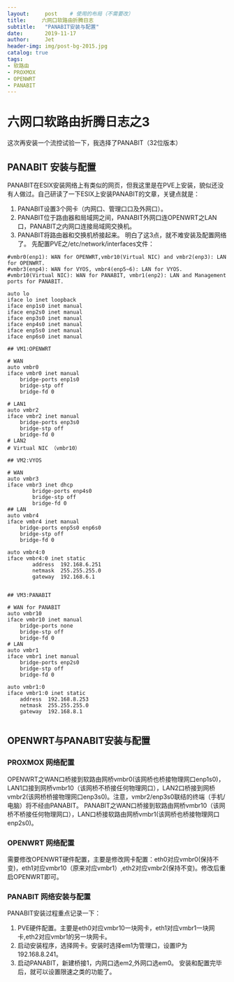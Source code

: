```yaml
---
layout:     post	# 使用的布局（不需要改）
title:     六网口软路由折腾日志
subtitle:   "PANABIT安装与配置"
date:       2019-11-17
author:     Jet
header-img: img/post-bg-2015.jpg
catalog: true
tags: 
- 软路由
- PROXMOX
- OPENWRT
- PANABIT
---
```

# 六网口软路由折腾日志之3
这次再安装一个流控试验一下，我选择了PANABIT（32位版本）
## PANABIT 安装与配置
PANABIT在ESIX安装网络上有类似的网页，但我这里是在PVE上安装，貌似还没有人做过。自己研读了一下ESIX上安装PANABIT的文章，关键点就是：
1. PANABIT设置3个网卡（内网口、管理口口及外网口）。
2. PANABIT位于路由器和局域网之间，PANABIT外网口连OPENWRT之LAN口，PANABIT之内网口连接局域网交换机。
2. PANABIT将路由器和交换机桥接起来。
明白了这3点，就不难安装及配置网络了。
先配置PVE之/etc/network/interfaces文件：
```
#vmbr0(enp1): WAN for OPENWRT,vmbr10(Virtual NIC) and vmbr2(enp3): LAN for OPENWRT. 
#vmbr3(enp4): WAN for VYOS, vmbr4(enp5~6): LAN for VYOS.
#vmbr10(Virtual NIC): WAN for PANABIT, vmbr1(enp2): LAN and Management ports for PANABIT.

auto lo
iface lo inet loopback
iface enp1s0 inet manual
iface enp2s0 inet manual
iface enp3s0 inet manual
iface enp4s0 inet manual
iface enp5s0 inet manual
iface enp6s0 inet manual

## VM1:OPENWRT

# WAN
auto vmbr0
iface vmbr0 inet manual
	bridge-ports enp1s0
	bridge-stp off
	bridge-fd 0

# LAN1
auto vmbr2
iface vmbr2 inet manual
	bridge-ports enp3s0
	bridge-stp off
	bridge-fd 0
# LAN2
# Virtual NIC （vmbr10）

## VM2:VYOS

# WAN
auto vmbr3
iface vmbr3 inet dhcp
        bridge-ports enp4s0
        bridge-stp off
        bridge-fd 0
## LAN
auto vmbr4
iface vmbr4 inet manual
	bridge-ports enp5s0 enp6s0
	bridge-stp off
	bridge-fd 0

auto vmbr4:0
iface vmbr4:0 inet static
        address  192.168.6.251
        netmask  255.255.255.0
        gateway  192.168.6.1


## VM3:PANABIT

# WAN for PANABIT
auto vmbr10
iface vmbr10 inet manual
	bridge-ports none
	bridge-stp off
	bridge-fd 0
# LAN
auto vmbr1
iface vmbr1 inet manual
	bridge-ports enp2s0
	bridge-stp off
	bridge-fd 0

auto vmbr1:0
iface vmbr1:0 inet static
	address  192.168.8.253
	netmask  255.255.255.0
	gateway  192.168.8.1


```
## OPENWRT与PANABIT安装与配置
### PROXMOX 网络配置
OPENWRT之WAN口桥接到软路由网桥vmbr0(该网桥也桥接物理网口enp1s0)，LAN1口接到网桥vmbr10（该网桥不桥接任何物理网口），LAN2口桥接到网桥vmbr2(该网桥桥接物理网口enp3s0)。注意，vmbr2/enp3s0联结的终端（手机/电脑）将不经由PANABIT。
PANABIT之WAN口桥接到软路由网桥vmbr10（该网桥不桥接任何物理网口），LAN口桥接软路由网桥vmbr1(该网桥也桥接物理网口enp2s0)。
### OPENWRT 网络配置
需要修改OPENWRT硬件配置，主要是修改网卡配置：eth0对应vmbr0(保持不变)，eth1对应vmbr10（原来对应vmbr1）,eth2对应vmbr2(保持不变)。修改后重启OPENWRT即可。
### PANABIT 网络安装与配置
PANABIT安装过程重点记录一下：
1. PVE硬件配置。主要是eth0对应vmbr10一块网卡，eth1对应vmbr1一块网卡,eth2对应vmbr1的另一块网卡。
2. 启动安装程序，选择网卡。安装时选择em1为管理口，设置IP为192.168.8.241。
3. 启动PANABIT，新建桥接1，内网口选em2,外网口选em0。
安装和配置完毕后，就可以设置限速之类的功能了。
